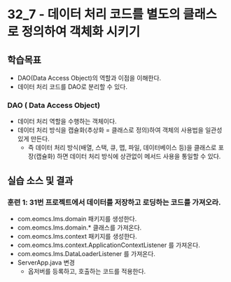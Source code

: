 # 32_7 - 데이터 처리 코드를 별도의 클래스로 정의하여 객체화 시키기

## 학습목표

- DAO(Data Access Object)의 역할과 이점을 이해한다.
- 데이터 처리 코드를 DAO로 분리할 수 있다.

### DAO ( Data Access Object) 

- 데이터 처리 역할을 수행하는 객체이다.
- 데이터 처리 방식을 캡슐화(추상화 = 클래스로 정의)하여 객체의 사용법을 일관성 있게 만든다.
  - 즉 데이터 처리 방식(배열, 스택, 큐, 맵, 파일, 데이터베이스 등)을 
    클래스로 포장(캡슐화) 하면 데이터 처리 방식에 상관없이 메서드 사용을 통일할 수 있다.
    

## 실습 소스 및 결과


### 훈련 1: 31번 프로젝트에서 데이터를 저장하고 로딩하는 코드를 가져오라.

- com.eomcs.lms.domain 패키지를 생성한다.
- com.eomcs.lms.domain.* 클래스를 가져온다.
- com.eomcs.lms.context 패키지를 생성한다.
- com.eomcs.lms.context.ApplicationContextListener 를 가져온다.
- com.eomcs.lms.DataLoaderListener 를 가져온다.
- ServerApp.java 변경
  - 옵저버를 등록하고, 호출하는 코드를 적용한다.

